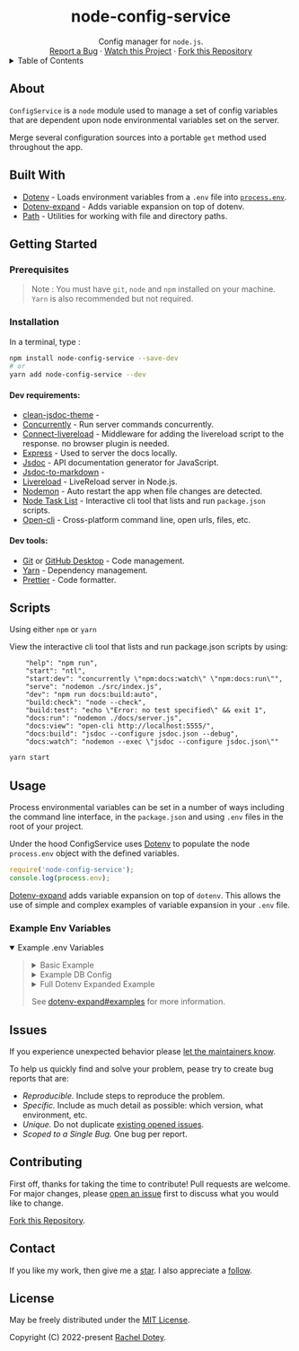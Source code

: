 <h1 align="center">node-config-service</h1>
<div align="center">
  Config manager for <code>node.js</code>.<br />
  <a href="/issues/new">Report a Bug</a>
  ·
  <a href="/subscription">Watch this Project</a>
  ·
  <a href="/fork">Fork this Repository</a>
</div>

<details>
<summary>Table of Contents</summary>

- [About](#about)
- [Built With](#built-with)
- [Getting Started](#getting-started)
  - [Prerequisites](#prerequisites)
  - [Installation](#installation)
    - [Dev requirements:](#dev-requirements)
    - [Dev tools:](#dev-tools)
- [Scripts](#scripts)
- [Usage](#usage)
  - [Example Env Variables](#example-env-variables)
- [Issues](#issues)
- [Contributing](#contributing)
- [Contact](#contact)
- [License](#license)
  
</details>

## About

`ConfigService` is a `node` module used to manage a set of config variables that are dependent upon node environmental variables set on the server. 

Merge several configuration sources into a portable `get` method used throughout the app.

## Built With

- <a href="https://github.com/motdotla/dotenv" target="_blank">Dotenv</a> - Loads environment variables from a `.env` file into [`process.env`](https://nodejs.org/docs/latest/api/process.html#process_process_env).
- <a href="https://github.com/motdotla/dotenv-expand" target="_blank">Dotenv-expand</a> - Adds variable expansion on top of dotenv.
- <a href="https://github.com/motdotla/path" target="_blank">Path</a> - Utilities for working with file and directory paths.

## Getting Started

### Prerequisites

> Note : You must have `git`, `node` and `npm` installed on your machine.
> `Yarn` is also recommended but not required.

### Installation


In a terminal, type :

```bash
npm install node-config-service --save-dev
# or
yarn add node-config-service --dev
```


#### Dev requirements:

- <a href="" target="_blank">clean-jsdoc-theme</a> -
- <a href="https://github.com/open-cli-tools/concurrently" target="_blank">Concurrently</a> - Run server commands concurrently.
- <a href="https://github.com/intesso/connect-livereload" target="_blank">Connect-livereload</a> - Middleware for adding the livereload script to the response. no browser plugin is needed.
- <a href="https://expressjs.com/" target="_blank">Express</a> - Used to server the docs locally.
- <a href="https://jsdoc.app/" target="_blank">Jsdoc</a> - API documentation generator for JavaScript.
- <a href="" target="_blank">Jsdoc-to-markdown</a> -
- <a href="https://github.com/mmichelli/node-livereload" target="_blank">Livereload</a> - LiveReload server in Node.js.
- <a href="https://github.com/remy/nodemon" target="_blank">Nodemon</a> - Auto restart the app when file changes are detected.
- <a href="https://github.com/ruyadorno/ntl" target="_blank">Node Task List</a> - Interactive cli tool that lists and run `package.json` scripts.
- <a href="https://github.com/sindresorhus/open-cli" target="_blank">Open-cli</a> - Cross-platform command line, open urls, files, etc.


#### Dev tools:
-  <a href="https://git-scm.com/" target="_blank">Git</a> or <a href="https://desktop.github.com/" target="_blank">GitHub Desktop</a> - Code management.
-  <a href="https://prettier.io/docs/en/index.html" target="_blank">Yarn</a> - Dependency management.
-  <a href="https://prettier.io/docs/en/index.html" target="_blank">Prettier</a> - Code formatter.

## Scripts

Using either `npm` or `yarn` 

View the interactive cli tool that lists and run package.json scripts by using:


		"help": "npm run",
		"start": "ntl",
		"start:dev": "concurrently \"npm:docs:watch\" \"npm:docs:run\"",
		"serve": "nodemon ./src/index.js",
		"dev": "npm run docs:build:auto",
		"build:check": "node --check",
		"build:test": "echo \"Error: no test specified\" && exit 1",
		"docs:run": "nodemon ./docs/server.js",
		"docs:view": "open-cli http://localhost:5555/",
		"docs:build": "jsdoc --configure jsdoc.json --debug",
		"docs:watch": "nodemon --exec \"jsdoc --configure jsdoc.json\""

```bash
yarn start
```



## Usage

Process environmental variables can be set in a number of ways including the command line interface, in the `package.json` and using `.env` files in the root of your project. 

Under the hood ConfigService uses <a href="https://github.com/motdotla/dotenv" target="_blank">Dotenv</a> to populate the node `process.env` object with the defined variables.

```js
require('node-config-service');
console.log(process.env);
```

<a href="https://github.com/motdotla/dotenv-expand" target="_blank">Dotenv-expand</a> adds variable expansion on top of `dotenv`. This allows the use of simple and complex examples of variable expansion in your `.env`
file.

### Example Env Variables

<details open="open">
<summary>Example .env Variables</summary>
<blockquote>

<details>
<summary>Basic Example</summary>
<blockquote>

```bash
NODE_ENV=development
PROPERTY_KEY=property_value
```

</blockquote>
</details>

<details>
<summary>Example DB Config</summary>
<blockquote>

```bash
NODE_ENV=production

MONGOLAB_DATABASE=heroku_db
MONGOLAB_USER=username
MONGOLAB_PASSWORD=password
MONGOLAB_DOMAIN=abcd1234.mongolab.com
MONGOLAB_PORT=12345
MONGOLAB_URI=mongodb://${MONGOLAB_USER}:${MONGOLAB_PASSWORD}@${MONGOLAB_DOMAIN}:${MONGOLAB_PORT}/${MONGOLAB_DATABASE}
```

</blockquote>
</details>

<details>
<summary>Full Dotenv Expanded Example</summary>
<blockquote>

```bash
NODE_ENV=test
BASIC=basic

BASIC_EXPAND=$BASIC

MACHINE=machine_env
MACHINE_EXPAND=$MACHINE

UNDEFINED_EXPAND=$UNDEFINED_ENV_KEY

ESCAPED_EXPAND=\$ESCAPED

DEFINED_EXPAND_WITH_DEFAULT=${MACHINE:-default}
DEFINED_EXPAND_WITH_DEFAULT_NESTED=${MACHINE:-${UNDEFINED_ENV_KEY:-default}}

UNDEFINED_EXPAND_WITH_DEFINED_NESTED=${UNDEFINED_ENV_KEY:-${MACHINE:-default}}
UNDEFINED_EXPAND_WITH_DEFAULT=${UNDEFINED_ENV_KEY:-default}
UNDEFINED_EXPAND_WITH_DEFAULT_NESTED=${UNDEFINED_ENV_KEY:-${UNDEFINED_ENV_KEY_2:-default}}
UNDEFINED_EXPAND_WITH_DEFAULT_NESTED_TWICE=${UNDEFINED_ENV_KEY:-${UNDEFINED_ENV_KEY_2${UNDEFINED_ENV_KEY_3:-default}}}
UNDEFINED_EXPAND_WITH_DEFAULT_WITH_SPECIAL_CHARACTERS=${UNDEFINED_ENV_KEY:-/default/path}

MONGOLAB_DATABASE=heroku_db
MONGOLAB_USER=username
MONGOLAB_PASSWORD=password
MONGOLAB_DOMAIN=abcd1234.mongolab.com
MONGOLAB_PORT=12345
MONGOLAB_URI=mongodb://${MONGOLAB_USER}:${MONGOLAB_PASSWORD}@${MONGOLAB_DOMAIN}:${MONGOLAB_PORT}/${MONGOLAB_DATABASE}

MONGOLAB_USER_RECURSIVELY=${MONGOLAB_USER}:${MONGOLAB_PASSWORD}
MONGOLAB_URI_RECURSIVELY=mongodb://${MONGOLAB_USER_RECURSIVELY}@${MONGOLAB_DOMAIN}:${MONGOLAB_PORT}/${MONGOLAB_DATABASE}

WITHOUT_CURLY_BRACES_URI=mongodb://$MONGOLAB_USER:$MONGOLAB_PASSWORD@$MONGOLAB_DOMAIN:$MONGOLAB_PORT/$MONGOLAB_DATABASE
WITHOUT_CURLY_BRACES_USER_RECURSIVELY=$MONGOLAB_USER:$MONGOLAB_PASSWORD
WITHOUT_CURLY_BRACES_URI_RECURSIVELY=mongodb://$MONGOLAB_USER_RECURSIVELY@$MONGOLAB_DOMAIN:$MONGOLAB_PORT/$MONGOLAB_DATABASE
WITHOUT_CURLY_BRACES_UNDEFINED_EXPAND_WITH_DEFAULT_WITH_SPECIAL_CHARACTERS=$UNDEFINED_ENV_KEY:-/default/path
```

</blockquote>
</details>

<p>See <a href="https://github.com/motdotla/dotenv-expand#examples" target="_blank">dotenv-expand#examples</a> for more information.</p>

</blockquote>
</details>

## Issues

If you experience unexpected behavior please <a href="https://github.com/racheldotey/node-config-service/issues/new" target="_blank">let the maintainers know</a>. 

To help us quickly find and solve your problem, pease try to create bug reports that are:

- _Reproducible._ Include steps to reproduce the problem.
- _Specific._ Include as much detail as possible: which version, what environment, etc.
- _Unique._ Do not duplicate  <a href="https://github.com/racheldotey/node-config-service/issues" target="_blank">existing opened issues</a>.
- _Scoped to a Single Bug._ One bug per report.

## Contributing

First off, thanks for taking the time to contribute! Pull requests are welcome. For major changes, please [open an issue](#issues) first to discuss what you would like to change.

<a href="https://github.com/racheldotey/node-config-service/fork" target="_blank">Fork this Repository</a>.

## Contact

If you like my work, then give me a <a href="https://github.com/racheldotey/node-config-service/" target="_blank">star</a>. I also appreciate a <a href="https://github.com/racheldotey" target="_blank">follow</a>.

## License

May be freely distributed under the <a href="https://github.com/racheldotey/node-config-service/blob/main/LICENSE" target="_blank">MIT License</a>.

Copyright (C) 2022-present <a href="https://racheldotey.ninja" target="_blank">Rachel Dotey</a>.